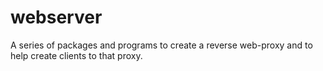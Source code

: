 webserver
=========

A series of packages and programs to create a reverse web-proxy and to help create clients to that proxy.
